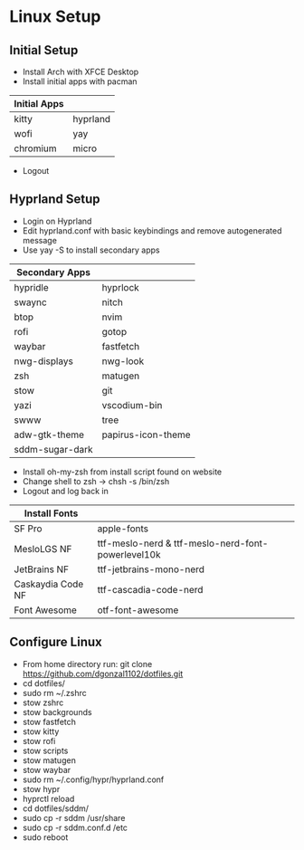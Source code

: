 # Linux Setup

## Initial Setup

- Install Arch with XFCE Desktop
- Install initial apps with pacman

| Initial Apps | |
| ------------ |-|
| kitty | hyprland |
| wofi | yay |
| chromium | micro |

- Logout

## Hyprland Setup

- Login on Hyprland
- Edit hyprland.conf with basic keybindings and remove autogenerated message
- Use yay -S to install secondary apps

| Secondary Apps | |
| ---------| ---------|
| hypridle | hyprlock |
| swaync | nitch |
| btop | nvim |
| rofi  | gotop |
| waybar | fastfetch |
| nwg-displays | nwg-look |
| zsh | matugen |
| stow | git |
| yazi | vscodium-bin |
| swww | tree |
| adw-gtk-theme | papirus-icon-theme |
| sddm-sugar-dark | |

- Install oh-my-zsh from install script found on website
- Change shell to zsh -> chsh -s /bin/zsh
- Logout and log back in

| Install Fonts | |
| ------------- |-|
| SF Pro | apple-fonts |
| MesloLGS NF | ttf-meslo-nerd & ttf-meslo-nerd-font-powerlevel10k |
| JetBrains NF | ttf-jetbrains-mono-nerd |
| Caskaydia Code NF | ttf-cascadia-code-nerd |
| Font Awesome | otf-font-awesome |

## Configure Linux

- From home directory run: git clone https://github.com/dgonzal1102/dotfiles.git
- cd dotfiles/
- sudo rm ~/.zshrc
- stow zshrc
- stow backgrounds
- stow fastfetch
- stow kitty
- stow rofi
- stow scripts
- stow matugen
- stow waybar
- sudo rm ~/.config/hypr/hyprland.conf
- stow hypr
- hyprctl reload
- cd dotfiles/sddm/
- sudo cp -r sddm /usr/share
- sudo cp -r sddm.conf.d /etc
- sudo reboot

